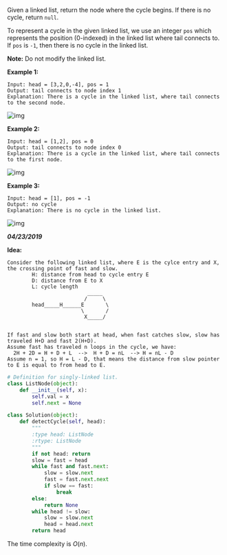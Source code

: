 Given a linked list, return the node where the cycle begins. If there is no cycle, return `null`.

To represent a cycle in the given linked list, we use an integer `pos` which represents the position (0-indexed) in the linked list where tail connects to. If `pos` is `-1`, then there is no cycle in the linked list.

**Note:** Do not modify the linked list.

 

**Example 1:**

```
Input: head = [3,2,0,-4], pos = 1
Output: tail connects to node index 1
Explanation: There is a cycle in the linked list, where tail connects to the second node.
```

![img](https://assets.leetcode.com/uploads/2018/12/07/circularlinkedlist.png)

**Example 2:**

```
Input: head = [1,2], pos = 0
Output: tail connects to node index 0
Explanation: There is a cycle in the linked list, where tail connects to the first node.
```

![img](https://assets.leetcode.com/uploads/2018/12/07/circularlinkedlist_test2.png)

**Example 3:**

```
Input: head = [1], pos = -1
Output: no cycle
Explanation: There is no cycle in the linked list.
```

![img](https://assets.leetcode.com/uploads/2018/12/07/circularlinkedlist_test3.png)

***04/23/2019***

**Idea:** 

```
Consider the following linked list, where E is the cylce entry and X, the crossing point of fast and slow.
        H: distance from head to cycle entry E
        D: distance from E to X
        L: cycle length
                          _____
                         /     \
        head_____H______E       \
                        \       /
                         X_____/   
        
    
If fast and slow both start at head, when fast catches slow, slow has traveled H+D and fast 2(H+D). 
Assume fast has traveled n loops in the cycle, we have:
  2H + 2D = H + D + L  -->  H + D = nL  --> H = nL - D
Assume n = 1, so H = L - D, that means the distance from slow pointer to E is equal to from head to E.
```

```python
# Definition for singly-linked list.
class ListNode(object):
    def __init__(self, x):
        self.val = x
        self.next = None

class Solution(object):
    def detectCycle(self, head):
        """
        :type head: ListNode
        :rtype: ListNode
        """
        if not head: return 
        slow = fast = head
        while fast and fast.next:
            slow = slow.next
            fast = fast.next.next
            if slow == fast:
                break
        else:
            return None
        while head != slow:
            slow = slow.next
            head = head.next
        return head
```

The time complexity is $O(n)$.

